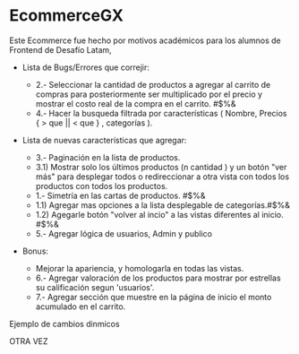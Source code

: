 # EcommerceGX

Este Ecommerce fue hecho por motivos académicos para los alumnos de Frontend de Desafío Latam, 

- Lista de Bugs/Errores que correjir:
  * 2.- Seleccionar la cantidad de productos a agregar al carrito de compras para posteriormente ser multiplicado por el precio
    y mostrar el costo real de la compra en el carrito. #$%&
  * 4.- Hacer la busqueda filtrada por características ( Nombre, Precios { > que || < que } , categorías ).

- Lista de nuevas características que agregar:

  * 3.- Paginación en la lista de productos.
  * 3.1) Mostrar solo los últimos productos (n cantidad ) y un botón "ver más" para desplegar todos o redireccionar a otra vista con todos los productos
    con todos los productos.
  * 1.-  Simetría en las cartas de productos. #$%&
  * 1.1) Agregar mas opciones a la lista desplegable de categorías.#$%&
  * 1.2) Agegarle botón "volver al incio" a las vistas diferentes al inicio. #$%&
  * 5.- Agregar lógica de usuarios, Admin y publico
    
- Bonus: 
  * Mejorar la apariencia, y homologarla en todas las vistas.
  * 6.- Agregar valoración de los productos para mostrar por estrellas su calificación segun 'usuarios'.
  * 7.- Agregar sección que muestre en la página de inicio el monto acumulado en el carrito.



Ejemplo de cambios dinmicos

OTRA VEZ
